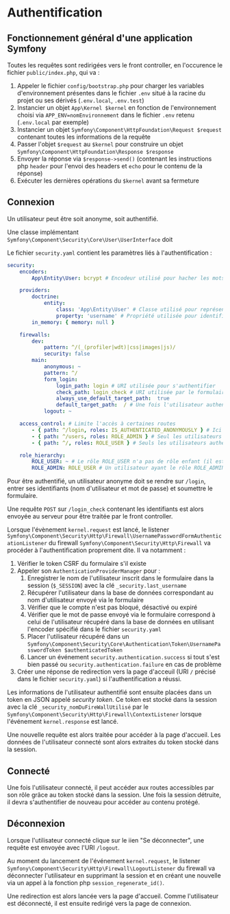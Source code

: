 # Authentification

## Fonctionnement général d'une application Symfony

Toutes les requêtes sont redirigées vers le front controller, en l'occurence le fichier `public/index.php`, qui va :
1. Appeler le fichier `config/bootstrap.php` pour charger les variables d'environnement présentes dans le fichier `.env` situé à la racine du projet ou ses dérivés (`.env.local`, `.env.test`)
2. Instancier un objet `App\Kernel $kernel` en fonction de l'environnement choisi via `APP_ENV=nomEnvironnement` dans le fichier `.env` retenu (`.env.local` par exemple)
3. Instancier un objet `Symfony\Component\HttpFoundation\Request $request` contenant toutes les informations de la requête
4. Passer l'objet `$request` au `$kernel` pour construire un objet `Symfony\Component\HttpFoundation\Response $response`
5. Envoyer la réponse via `$response->send()` (contenant les instructions php `header` pour l'envoi des headers et `echo` pour le contenu de la réponse)
6. Exécuter les dernières opérations du `$kernel` avant sa fermeture

## Connexion

Un utilisateur peut être soit anonyme, soit authentifié.

Une classe implémentant `Symfony\Component\Security\Core\User\UserInterface` doit

Le fichier `security.yaml` contient les paramètres liés à l'authentification :
```yaml
security:
    encoders:
        App\Entity\User: bcrypt # Encodeur utilisé pour hacher les mots de passe

    providers:
        doctrine:
            entity:
                class: 'App\Entity\User' # Classe utilisé pour représenter un utilisateur. Elle doit implémenter l'interface Symfony\Component\Security\Core\User\UserInterface
                property: 'username' # Propriété utilisée pour identifier un utilisateur
        in_memory: { memory: null }

    firewalls:
        dev:
            pattern: ^/(_(profiler|wdt)|css|images|js)/
            security: false
        main:
            anonymous: ~
            pattern: ^/
            form_login:
                login_path: login # URI utilisée pour s'authentifier
                check_path: login_check # URI utilisée par le formulaire d'authentification
                always_use_default_target_path:  true
                default_target_path:  / # Une fois l'utilisateur authentifié, il sera redirigé sur cette URI
            logout: ~

    access_control: # Limite l'accès à certaines routes
        - { path: ^/login, roles: IS_AUTHENTICATED_ANONYMOUSLY } # Ici tout le monde peux accéder à cette URI
        - { path: ^/users, roles: ROLE_ADMIN } # Seul les utilisateurs authentifiés et ayant le rôle ROLE_ADMIN peuvent accéder aux URI commençant par /users
        - { path: ^/, roles: ROLE_USER } # Seuls les utilisateurs authentifiés peuvent accéder aux URI commençant par / (car tous les utilisateurs authentifiés ont le rôle ROLE_USER)

    role_hierarchy:
        ROLE_USER: ~ # Le rôle ROLE_USER n'a pas de rôle enfant (il est présent néanmoins ici pour pouvoir le lister dans le formulaire de création d'utilisateur)
        ROLE_ADMIN: ROLE_USER # Un utilisateur ayant le rôle ROLE_ADMIN possèdera automatiquement le ROLE_USER
```

Pour être authentifié, un utilisateur anonyme doit se rendre sur `/login`, entrer ses identifiants (nom d'utilisateur et mot de passe) et soumettre le formulaire.

Une requête `POST` sur `/login_check` contenant les identifiants est alors envoyée au serveur pour être traitée par le front controller.

Lorsque l'évènement `kernel.request` est lancé, le listener `Symfony\Component\Security\Http\Firewall\UsernamePasswordFormAuthenticationListener` du firewall `Symfony\Component\Security\Http\Firewall` va procéder à l'authentification proprement dite. Il va notamment :
1. Vérifier le token CSRF du formulaire s'il existe
2. Appeler son `AuthenticationProviderManager` pour :
    1. Enregistrer le nom de l'utilisateur inscrit dans le formulaire dans la session (`$_SESSION`) avec la clé `_security.last_username`
    1. Récupérer l'utilisateur dans la base de données correspondant au nom d'utilisateur envoyé via le formulaire
    1. Vérifier que le compte n'est pas bloqué, désactivé ou expiré
    1. Vérifier que le mot de passe envoyé via le formulaire correspond à celui de l'utilisateur récupéré dans la base de données en utilisant l'encoder spécifié dans le fichier `security.yaml`
    1. Placer l'utilisateur récupéré dans un `Symfony\Component\Security\Core\Authentication\Token\UsernamePasswordToken $authenticatedToken`
    1. Lancer un événement `security.authentication.success` si tout s'est bien passé ou `security.authentication.failure` en cas de problème
3. Créer une réponse de redirection vers la page d'acceuil (URI `/` précisé dans le fichier `security.yaml`) si l'authentification a réussi.

Les informations de l'utilisateur authentifié sont ensuite placées dans un token en JSON appelé *security token*. Ce token est stocké dans la session avec la clé `_security_nomDuFireWallUtilisé` par le `Symfony\Component\Security\Http\Firewall\ContextListener` lorsque l'événement `kernel.response` est lancé.

Une nouvelle requête est alors traitée pour accéder à la page d'accueil. Les données de l'utilisateur connecté sont alors extraites du token stocké dans la session.

## Connecté

Une fois l'utilisateur connecté, il peut accéder aux routes accessibles par son rôle grâce au token stocké dans la session. Une fois la session détruite, il devra s'authentifier de nouveau pour accéder au contenu protégé.

## Déconnexion

Lorsque l'utilisateur connecté clique sur le iien "Se déconnecter", une requête est envoyée avec l'URI `/logout`.

Au moment du lancement de l'événement `kernel.request`, le listener `Symfony\Component\Security\Http\Firewall\LogoutListener` du firewall va déconnecter l'utilisateur en supprimant la session et en créant une nouvelle via un appel à la fonction php `session_regenerate_id()`.

Une redirection est alors lancée vers la page d'accueil. Comme l'utilisateur est déconnecté, il est ensuite redirigé vers la page de connexion.

